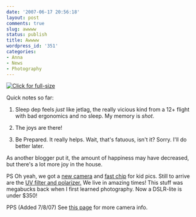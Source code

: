 ```yaml
---
date: '2007-06-17 20:56:18'
layout: post
comments: true
slug: awwww
status: publish
title: Awwww
wordpress_id: '351'
categories:
- Anna
- News
- Photography
---
```



[
![Click for full-size](http://www.phfactor.net/wp-pics/anna-chris-sleeping.JPG)
](http://www.phfactor.net/wp-pics/anna-chris-sleeping-full.JPG)

Quick notes so far:




  1. Sleep dep feels _just_ like jetlag, the really vicious kind from a 12+ flight with bad ergonomics and no sleep. My memory is _shot_.

  2. The joys are there!



  3. Be Prepared. It really helps. Wait, that's fatuous, isn't it? Sorry. I'll do better later.



As another blogger put it, the amount of happiness may have decreased, but there's a lot more joy in the house.

PS Oh yeah, we got a [new camera](http://www.amazon.com/Fujifilm-Finepix-Digital-Wide-Angle-Stabilization/dp/B000GFWFY8/ref=pd_bbs_sr_1/104-9267325-0147933?ie=UTF8&s=electronics&qid=1182142271&sr=8-1) and [fast chip](http://www.amazon.com/gp/product/B000M73ERC/002-8622545-7884847) for kid pics. Still to arrive are the [UV filter and polarizer.](http://www.amazon.com/gp/product/B000MDZGJK/104-9267325-0147933) We live in amazing times! This stuff was megabucks back when I first learned photography. Now a DSLR-lite is under $350!

PPS (Added 7/8/07) See [this page](http://www.phfactor.net/wp/2007/07/08/new-camera-brief-review-finepix-s6000fd/) for more camera info.

